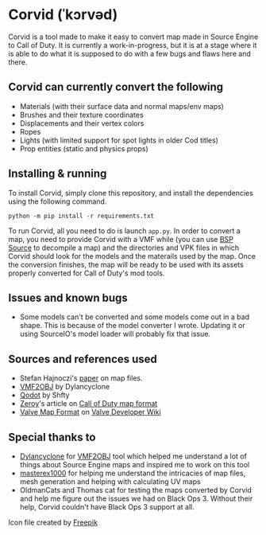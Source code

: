 # Corvid (ˈkɔrvəd)
Corvid is a tool made to make it easy to convert map made in Source Engine to Call of Duty. It is currently a work-in-progress, but it is at a stage where it is able to do what it is supposed to do with a few bugs and flaws here and there.

## Corvid can currently convert the following
- Materials (with their surface data and normal maps/env maps)
- Brushes and their texture coordinates
- Displacements and their vertex colors
- Ropes
- Lights (with limited support for spot lights in older Cod titles)
- Prop entities (static and physics props)

## Installing & running
To install Corvid, simply clone this repository, and install the dependencies using the following command.

```
python -m pip install -r requirements.txt
```
To run Corvid, all you need to do is launch `app.py`. In order to convert a map, you need to provide Corvid with a VMF while (you can use [BSP Source](https://github.com/ata4/bspsrc/releases) to decompile a map) and the directories and VPK files in which Corvid should look for the models and the materails used by the map. Once the conversion finishes, the map will be ready to be used with its assets properly converted for Call of Duty's mod tools.

## Issues and known bugs
- Some models can't be converted and some models come out in a bad shape. This is because of the model converter I wrote. Updating it or using SourceIO's model loader will probably fix that issue.

## Sources and references used
- Stefan Hajnoczi's [paper](https://github.com/stefanha/map-files/blob/master/MAPFiles.pdf) on map files.
- [VMF2OBJ](https://github.com/Dylancyclone/VMF2OBJ) by Dylancyclone
- [Qodot](https://github.com/Shfty/qodot-plugin) by Shfty
- [Zeroy](https://zeroy.com)'s article on [Call of Duty map format](https://wiki.zeroy.com/index.php?title=Call_of_Duty_4:_.MAP_file_structure)
- [Valve Map Format](https://developer.valvesoftware.com/wiki/Valve_Map_Format) on [Valve Developer Wiki](https://developer.valvesoftware.com/)

## Special thanks to
- [Dylancyclone](https://github.com/Dylancyclone) for [VMF2OBJ](https://github.com/Dylancyclone/VMF2OBJ) tool which helped me understand a lot of things about Source Engine maps and inspired me to work on this tool
- [masterex1000](https://github.com/masterex1000) for helping me understand the intricacies of map files, mesh generation and helping with calculating UV maps
- OldmanCats and Thomas cat for testing the maps converted by Corvid and help me figure out the issues we had on Black Ops 3. Without their help, Corvid couldn't have Black Ops 3 support at all.

Icon file created by [Freepik](https://www.flaticon.com/authors/freepik)